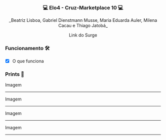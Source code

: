 ### <p align="center">💻 Elo4 - Cruz-Marketplace 10 💻</p>

<div align="center">
  _Beatriz Lisboa, Gabriel Dienstmann Musse, Maria Eduarda Auler, Milena Cacau e Thiago Jatobá_
</div> 

<p align="center">Link do Surge</p>

### Funcionamento 🛠

- [x] O que funciona


### Prints 🎨

Imagem
***

Imagem
***

Imagem
***

Imagem
***
